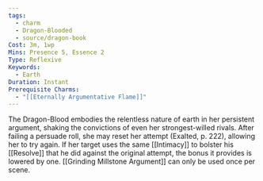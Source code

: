 ```yaml
---
tags:
  - charm
  - Dragon-Blooded
  - source/dragon-book
Cost: 3m, 1wp
Mins: Presence 5, Essence 2
Type: Reflexive
Keywords:
  - Earth
Duration: Instant
Prerequisite Charms:
  - "[[Eternally Argumentative Flame]]"
---
```

The Dragon-Blood embodies the relentless nature of earth in her persistent argument, shaking the convictions of even her strongest-willed rivals. After failing a persuade roll, she may reset her attempt (Exalted, p. 222), allowing her to try again. If her target uses the same [[Intimacy]] to bolster his [[Resolve]] that he did against the original attempt, the bonus it provides is lowered by one. [[Grinding Millstone Argument]] can only be used once per scene.